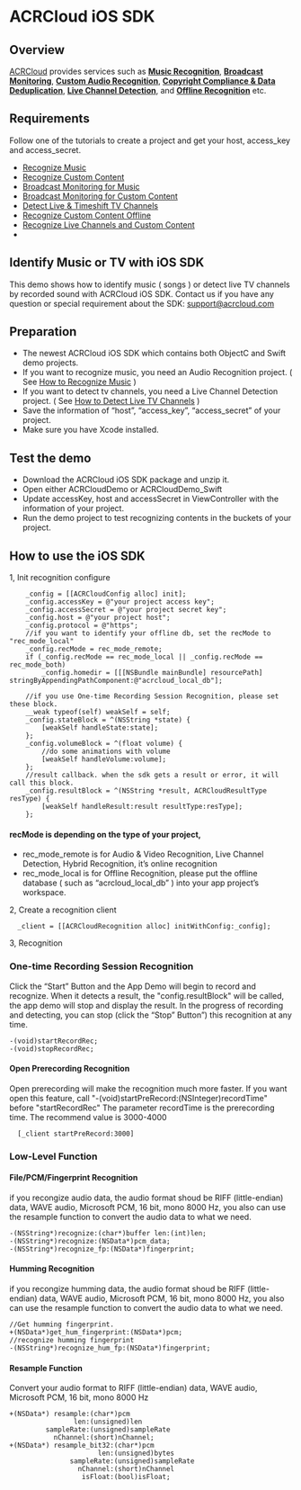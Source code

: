 # ACRCloud iOS SDK

## Overview
  [ACRCloud](https://www.acrcloud.com/) provides services such as **[Music Recognition](https://www.acrcloud.com/music-recognition)**, **[Broadcast Monitoring](https://www.acrcloud.com/broadcast-monitoring/)**, **[Custom Audio Recognition](https://www.acrcloud.com/second-screen-synchronization%e2%80%8b/)**, **[Copyright Compliance & Data Deduplication](https://www.acrcloud.com/copyright-compliance-data-deduplication/)**, **[Live Channel Detection](https://www.acrcloud.com/live-channel-detection/)**, and **[Offline Recognition](https://www.acrcloud.com/offline-recognition/)** etc.<br>

## Requirements                                                                                                                             
Follow one of the tutorials to create a project and get your host, access_key and access_secret.

 * [Recognize Music](https://docs.acrcloud.com/tutorials/recognize-music)
 * [Recognize Custom Content](https://docs.acrcloud.com/tutorials/recognize-custom-content)
 * [Broadcast Monitoring for Music](https://docs.acrcloud.com/tutorials/broadcast-monitoring-for-music)
 * [Broadcast Monitoring for Custom Content](https://docs.acrcloud.com/tutorials/broadcast-monitoring-for-custom-content)
 * [Detect Live & Timeshift TV Channels](https://docs.acrcloud.com/tutorials/detect-live-and-timeshift-tv-channels)
 * [Recognize Custom Content Offline](https://docs.acrcloud.com/tutorials/recognize-custom-content-offline)
 * [Recognize Live Channels and Custom Content](https://docs.acrcloud.com/tutorials/recognize-tv-channels-and-custom-content)
 * 
## Identify Music or TV with iOS SDK
This demo shows how to identify music ( songs ) or detect live TV channels by recorded sound with ACRCloud iOS SDK. Contact us if you have any question or special requirement about the SDK: support@acrcloud.com

## Preparation
* The newest ACRCloud iOS SDK which contains both ObjectC and Swift demo projects.
* If you want to recognize music, you need an Audio Recognition project. ( See [How to Recognize Music](https://docs.acrcloud.com/tutorials/recognize-music) )
* If you want to detect tv channels, you need a Live Channel Detection project. ( See [How to Detect Live TV Channels](https://docs.acrcloud.com/tutorials/detect-live-and-timeshift-tv-channels) )
* Save the information of “host”, “access_key”, “access_secret” of your project.
* Make sure you have Xcode installed.

## Test the demo
* Download the ACRCloud iOS SDK package and unzip it.
* Open either ACRCloudDemo or ACRCloudDemo_Swift
* Update accessKey, host and accessSecret in ViewController with the information of your project.
* Run the demo project to test recognizing contents in the buckets of your project.

## How to use the iOS SDK
1, Init recognition configure
```
    _config = [[ACRCloudConfig alloc] init];
    _config.accessKey = @"your project access key";
    _config.accessSecret = @"your project secret key";
    _config.host = @"your project host";
    _config.protocol = @"https";
    //if you want to identify your offline db, set the recMode to "rec_mode_local"
    _config.recMode = rec_mode_remote;
    if (_config.recMode == rec_mode_local || _config.recMode == rec_mode_both)
        _config.homedir = [[[NSBundle mainBundle] resourcePath] stringByAppendingPathComponent:@"acrcloud_local_db"];
        
    //if you use One-time Recording Session Recognition, please set these block.
    __weak typeof(self) weakSelf = self;
    _config.stateBlock = ^(NSString *state) {
        [weakSelf handleState:state];
    };
    _config.volumeBlock = ^(float volume) {
        //do some animations with volume
        [weakSelf handleVolume:volume];
    };
    //result callback. when the sdk gets a result or error, it will call this block.
    _config.resultBlock = ^(NSString *result, ACRCloudResultType resType) {
        [weakSelf handleResult:result resultType:resType];
    };
```
#### recMode is depending on the type of your project,
* rec_mode_remote is for Audio & Video Recognition, Live Channel Detection, Hybrid Recognition, it’s online recognition
* rec_mode_local  is for Offline Recognition, please put the offline database ( such as “acrcloud_local_db” ) into your app project’s workspace.

2, Create a recognition client
```
  _client = [[ACRCloudRecognition alloc] initWithConfig:_config];
```

3, Recognition

### One-time  Recording Session Recognition
Click the “Start” Button and the App Demo will begin to record and recognize. When it detects a result, the "config.resultBlock" will be called, the app demo will stop and display the result. 
In the progress of recording and detecting, you can stop (click the “Stop” Button”) this recognition at any time.
```
-(void)startRecordRec;
-(void)stopRecordRec;
```

#### Open Prerecording Recognition
Open prerecording will make the recognition much more faster.
If you want open this feature, call "-(void)startPreRecord:(NSInteger)recordTime" before "startRecordRec"
The parameter recordTime is the prerecording time. The recommend value is 3000-4000
```
  [_client startPreRecord:3000]
```

### Low-Level Function
#### File/PCM/Fingerprint Recognition
if you recongize audio data, the audio format shoud be  RIFF (little-endian) data, WAVE audio, Microsoft PCM, 16 bit, mono 8000 Hz,  you also can use the resample function to convert the audio data to what we need.
```
-(NSString*)recognize:(char*)buffer len:(int)len;
-(NSString*)recognize:(NSData*)pcm_data;
-(NSString*)recognize_fp:(NSData*)fingerprint;
```
#### Humming Recognition
if you recongize humming data, the audio format shoud be  RIFF (little-endian) data, WAVE audio, Microsoft PCM, 16
bit, mono 8000 Hz,  you also can use the resample function to convert the audio data to what we need.
```
//Get humming fingerprint.
+(NSData*)get_hum_fingerprint:(NSData*)pcm;
//recognize humming fingerprint
-(NSString*)recognize_hum_fp:(NSData*)fingerprint;
```
#### Resample Function
Convert your audio format to RIFF (little-endian) data, WAVE audio, Microsoft PCM, 16 bit, mono 8000 Hz
```
+(NSData*) resample:(char*)pcm
                len:(unsigned)len
         sampleRate:(unsigned)sampleRate
           nChannel:(short)nChannel;
+(NSData*) resample_bit32:(char*)pcm
                      len:(unsigned)bytes
               sampleRate:(unsigned)sampleRate
                 nChannel:(short)nChannel
                  isFloat:(bool)isFloat;
```
